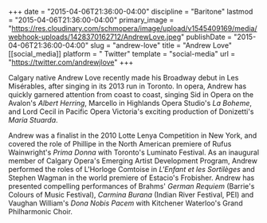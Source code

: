 +++
date = "2015-04-06T21:36:00-04:00"
discipline = "Baritone"
lastmod = "2015-04-06T21:36:00-04:00"
primary_image = "https://res.cloudinary.com/schmopera/image/upload/v1545409169/media/webhook-uploads/1428370162712/AndrewLove.jpeg"
publishDate = "2015-04-06T21:36:00-04:00"
slug = "andrew-love"
title = "Andrew Love"
[[social_media]]
platform = " Twitter"
template = "social-media"
url = "https://twitter.com/andrewjlove"
+++

<p>
	Calgary native Andrew Love recently made his Broadway debut in Les Misérables, after singing in its 2013 run in Toronto. In opera, Andrew has quickly garnered attention from coast to coast, singing Sid in Opera on the Avalon's<em> Albert Herring</em>, Marcello in Highlands Opera Studio's <em>La Boheme</em>, and Lord Cecil in Pacific Opera Victoria's exciting production of Donizetti's <em>Maria Stuarda</em>.
</p>
<p>
	Andrew was a finalist in the 2010 Lotte Lenya Competition in New York, and covered the role of Phillipe in the North American premiere of Rufus Wainwright's <em>Prima Donna</em> with Toronto's Luminato Festival. As an inaugural member of Calgary Opera's Emerging Artist Development Program, Andrew performed the roles of L'Horloge Comtoise in <em>L'Enfant et les Sortilèges</em> and Stephen Wagman in the world premiere of Estacio's Frobisher. Andrew has presented compelling performances of Brahms' <em>German Requiem</em> (Barrie's Colours of Music Festival), <em>Carmina Burana</em> (Indian River Festival, PEI) and Vaughan William's <em>Dona Nobis Pacem</em> with Kitchener Waterloo's Grand Philharmonic Choir.
</p>
